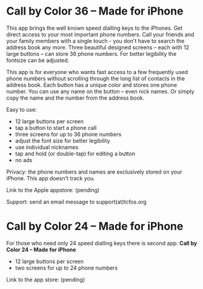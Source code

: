 # Call by Color 36 – Made for iPhone

This app brings the well known speed dialling keys to the iPhones. Get direct access to your most important phone numbers. 
Call your friends and your family members with a single touch - you don't have to search the address book any more.
Three beautiful designed screens – each with 12 large buttons – can store 36 phone numbers. 
For better legibility the fontsize can be adjusted. 

This app is for everyone who wants fast access to a few frequently used phone numbers without scrolling through the long list of contacts in the address book.
Each button has a unique color and stores one phone number. You can use any name on the button – even nick names. 
Or simply copy the name and the number from the address book.

Easy to use:
* 12 large buttons per screen
* tap a button to start a phone call
* three screens for up to 36 phone numbers
* adjust the font size for better legibility
* use individual nicknames
* tap and hold (or double-tap) for editing a button
* no ads

Privacy: the phone numbers and names are exclusively stored on your iPhone. This app doesn't track you.

Link to the Apple appstore: (pending)

Support: send an email message to support(at)tcfos.org

# Call by Color 24 – Made for iPhone
For those who need only 24 speed dialling keys there is second app: **Call by Color 24 – Made for iPhone**

* 12 large buttons per screen
* two screens for up to 24 phone numbers

Link to the app store: (pending)
